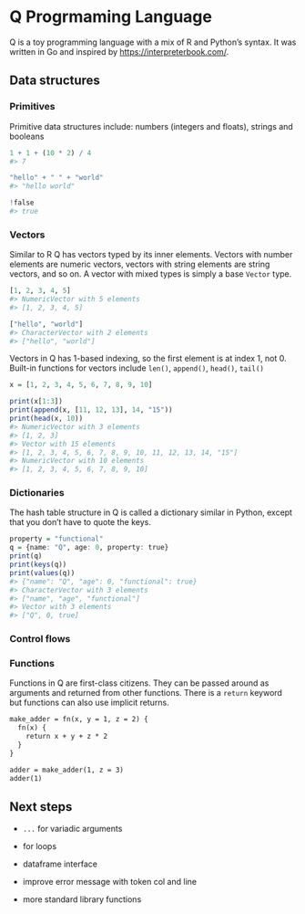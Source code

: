 Q Progrmaming Language
================

Q is a toy programming language with a mix of R and Python’s syntax. It
was written in Go and inspired by <https://interpreterbook.com/>.

## Data structures

### Primitives

Primitive data structures include: numbers (integers and floats),
strings and booleans

``` q
1 + 1 + (10 * 2) / 4
#> 7
```

``` q
"hello" + " " + "world"
#> "hello world"
```

``` q
!false
#> true
```

### Vectors

Similar to R Q has vectors typed by its inner elements. Vectors with
number elements are numeric vectors, vectors with string elements are
string vectors, and so on. A vector with mixed types is simply a base
`Vector` type.

``` q
[1, 2, 3, 4, 5]
#> NumericVector with 5 elements
#> [1, 2, 3, 4, 5]
```

``` q
["hello", "world"]
#> CharacterVector with 2 elements
#> ["hello", "world"]
```

Vectors in Q has 1-based indexing, so the first element is at index 1,
not 0. Built-in functions for vectors include `len()`, `append()`,
`head()`, `tail()`

``` q
x = [1, 2, 3, 4, 5, 6, 7, 8, 9, 10]

print(x[1:3])
print(append(x, [11, 12, 13], 14, "15"))
print(head(x, 10))
#> NumericVector with 3 elements
#> [1, 2, 3]
#> Vector with 15 elements
#> [1, 2, 3, 4, 5, 6, 7, 8, 9, 10, 11, 12, 13, 14, "15"]
#> NumericVector with 10 elements
#> [1, 2, 3, 4, 5, 6, 7, 8, 9, 10]
```

### Dictionaries

The hash table structure in Q is called a dictionary similar in Python,
except that you don’t have to quote the keys.

``` q
property = "functional"
q = {name: "Q", age: 0, property: true}
print(q)
print(keys(q))
print(values(q))
#> {"name": "Q", "age": 0, "functional": true}
#> CharacterVector with 3 elements
#> ["name", "age", "functional"]
#> Vector with 3 elements
#> ["Q", 0, true]
```

### Control flows

### Functions

Functions in Q are first-class citizens. They can be passed around as
arguments and returned from other functions. There is a `return` keyword
but functions can also use implicit returns.

``` markdown
make_adder = fn(x, y = 1, z = 2) {
  fn(x) {
    return x + y + z * 2
  }
}

adder = make_adder(1, z = 3)
adder(1)
```

## Next steps

- `...` for variadic arguments

- for loops

- dataframe interface

- improve error message with token col and line

- more standard library functions
